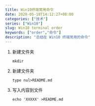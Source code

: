 ```yaml
---
title: Win10终端常用命令
date: 2020-05-18T14:12:27+08:00
categories: ["技术"]
series: ["Win10"]
slug: Win10 terminal order
keywords: ["order","命令"]
description: "总结在 Win10 终端常用的命令"
---
```


1. 新建文件夹

   ```
   mkdir
   ```

2. 新建文件夹

   ```
   type nul>README.md
   ```

3. 写入内容到文件

   ```
   echo 'XXXXX' >README.md
   ```

   

